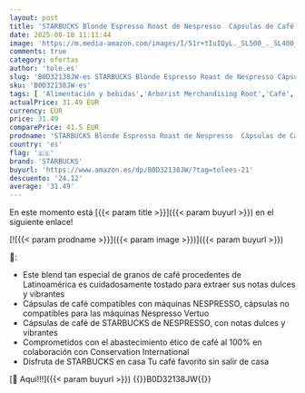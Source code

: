 ```yaml
---
layout: post
title: 'STARBUCKS Blonde Espresso Roast de Nespresso  Cápsulas de Café de Tueste Suave 10 x 10  100 Cápsulas '
date: 2025-08-18 11:11:44
image: 'https://m.media-amazon.com/images/I/51r+tIuIQyL._SL500_._SL400_.jpg'
comments: true
category: ofertas
author: 'tole.es'
slug: 'B0D32138JW-es STARBUCKS Blonde Espresso Roast de Nespresso Cápsulas de...'
sku: 'B0D32138JW-es'
tags: [ 'Alimentación y bebidas','Arborist Merchandising Root','Café','Café para Nespresso','Café para máquinas Nespresso','Café, té y bebidas','Cápsulas de café','Esenciales del día a día: Alimentos','Novedades en Alimentación y bebidas','Self Service','Special Features Stores','dd53b5bc-bcd1-4c9b-ab43-793ed912ccdd_0','dd53b5bc-bcd1-4c9b-ab43-793ed912ccdd_2401','dd53b5bc-bcd1-4c9b-ab43-793ed912ccdd_4201','dd53b5bc-bcd1-4c9b-ab43-793ed912ccdd_6001','dd53b5bc-bcd1-4c9b-ab43-793ed912ccdd_8801','dd53b5bc-bcd1-4c9b-ab43-793ed912ccdd_901','nespresso','starbucks','🇪🇸', ]
actualPrice: 31.49 EUR
currency: EUR
price: 31.49
comparePrice: 41.5 EUR
prodname: 'STARBUCKS Blonde Espresso Roast de Nespresso  Cápsulas de Café de Tueste Suave 10 x 10  100 Cápsulas '
country: 'es'
flag: '🇪🇸'
brand: 'STARBUCKS'
buyurl: 'https://www.amazon.es/dp/B0D32138JW/?tag=tolees-21'
descuento: '24.12'
average: '31.49'
---
```


En este momento está [{{< param title >}}]({{< param buyurl >}}) en el siguiente enlace!

[![{{< param prodname >}}]({{< param image >}})]({{< param buyurl >}})

🔎:

- Este blend tan especial de granos de café procedentes de Latinoamérica es cuidadosamente tostado para extraer sus notas dulces y vibrantes
- Cápsulas de café compatibles con máquinas NESPRESSO, cápsulas no compatibles para las máquinas Nespresso Vertuo
- Cápsulas de café de STARBUCKS de NESPRESSO, con notas dulces y vibrantes
- Comprometidos con el abastecimiento ético de café al 100% en colaboración con Conservation International
- Disfruta de STARBUCKS en casa Tu café favorito sin salir de casa

[🛒 Aquí!!!]({{< param buyurl >}})
{{<world>}}B0D32138JW{{</world>}}
